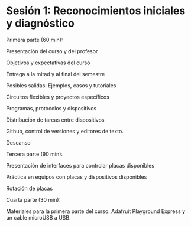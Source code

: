 
# Sesión 1: Reconocimientos iniciales y diagnóstico 

Primera parte (60 min):

Presentación del curso y del profesor

Objetivos y expectativas del curso

Entrega a la mitad y al final del semestre

Posibles salidas: Ejemplos, casos y tutoriales

Circuitos flexibles y proyectos específicos

Programas, protocolos y dispositivos

Distribución de tareas entre dispositivos

Github, control de versiones y editores de texto. 

Descanso

Tercera parte (90 min):

Presentación de interfaces para controlar placas disponibles

Práctica en equipos con placas y dispositivos disponibles

Rotación de placas

Cuarta parte (30 min):

Materiales para la primera parte del curso: Adafruit Playground Express y un cable microUSB a USB. 

